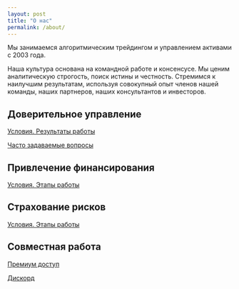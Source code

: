 ```yaml
---
layout: post
title: "О нас"
permalink: /about/
---
```


Мы занимаемся алгоритмическим трейдингом и управлением активами с 2003 года. 

Наша культура основана на командной работе и консенсусе. Мы ценим аналитическую строгость, поиск истины и честность. Стремимся к наилучшим результатам, используя совокупный опыт членов нашей команды, наших партнеров, наших консультантов и инвесторов.

## Доверительное управление
[Условия. Результаты работы](https://ragve.ru/asset/)

[Часто задаваемые вопросы](https://ragve.ru/faq/)


## Привлечение финансирования
[Условия. Этапы работы](https://ragve.ru/invest/)


## Cтрахование рисков

[Условия. Этапы работы](https://ragve.ru/hedge/)

## Совместная работа
[Премиум доступ](https://ragve.ru/premium/)

[Дискорд](https://discord.gg/V6arrKAUrh)



